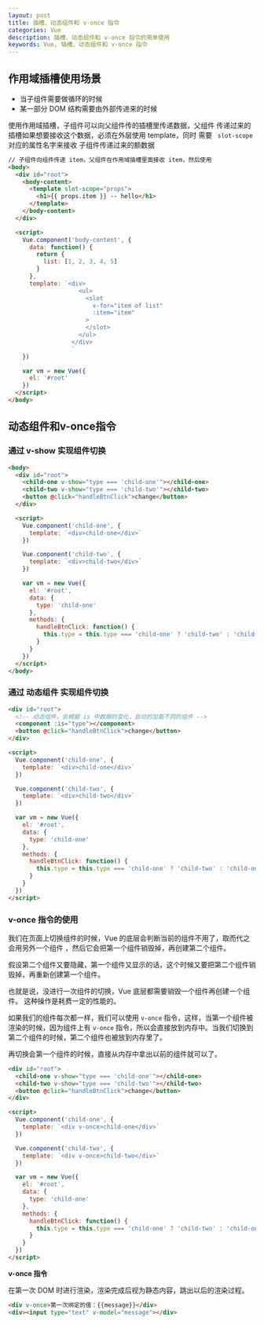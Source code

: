 ```yaml
---
layout: post
title: 插槽、动态组件和 v-once 指令
categories: Vue
description: 插槽、动态组件和 v-once 指令的简单使用
keywords: Vue, 插槽、动态组件和 v-once 指令
---
```



## 作用域插槽使用场景

- 当子组件需要做循环的时候
- 某一部分 DOM 结构需要由外部传进来的时候

使用作用域插槽，子组件可以向父组件传的插槽里传递数据，父组件
传递过来的插槽如果想要接收这个数据，必须在外层使用 template，同时 需要 ` slot-scope` 对应的属性名字来接收
子组件传递过来的额数据


```html
// 子组件向组件传递 item，父组件在作用域插槽里面接收 item，然后使用
<body>
  <div id="root">
    <body-content>
      <template slot-scope="props">
        <h1>{{ props.item }} -- hello</h1>
      </template>
    </body-content>
  </div>

  <script>
    Vue.component('body-content', {
      data: function() {
        return {
          list: [1, 2, 3, 4, 5]
        }
      },
      template: `<div>
                    <ul>
                      <slot
                        v-for="item of list"
                        :item="item"
                      >
                      </slot>
                    </ul>
                  </div>
                  `
    })

    var vm = new Vue({
      el: '#root'
    })
  </script>
</body>
```
## 动态组件和v-once指令

### 通过 v-show 实现组件切换

```html
<body>
  <div id="root">
    <child-one v-show="type === 'child-one'"></child-one>
    <child-two v-show="type === 'child-two'"></child-two>
    <button @click="handleBtnClick">change</button>
  </div>

  <script>
    Vue.component('child-one', {
      template: `<div>child-one</div>`
    })

    Vue.component('child-two', {
      template: `<div>child-two</div>`
    })

    var vm = new Vue({
      el: '#root',
      data: {
        type: 'child-one'
      },
      methods: {
        handleBtnClick: function() {
          this.type = this.type === 'child-one' ? 'child-two' : 'child-one';
        }
      }
    })
  </script>
</body>
```

### 通过 动态组件 实现组件切换


```html
<div id="root">
  <!-- 动态组件，会根据 is 中数据的变化，自动的加载不同的组件 -->
  <component :is="type"></component>
  <button @click="handleBtnClick">change</button>
</div>

<script>
  Vue.component('child-one', {
    template: `<div>child-one</div>`
  })

  Vue.component('child-two', {
    template: `<div>child-two</div>`
  })

  var vm = new Vue({
    el: '#root',
    data: {
      type: 'child-one'
    },
    methods: {
      handleBtnClick: function() {
        this.type = this.type === 'child-one' ? 'child-two' : 'child-one'
      }
    }
  })
</script>
```
### v-once 指令的使用

我们在页面上切换组件的时候，Vue 的底层会判断当前的组件不用了，取而代之会用另外一个组件
，然后它会把第一个组件销毁掉，再创建第二个组件。

假设第二个组件又要隐藏，第一个组件又显示的话，这个时候又要把第二个组件销毁掉，再重新创建第一个组件。

也就是说，没进行一次组件的切换，Vue 底层都需要销毁一个组件再创建一个组件。
这种操作是耗费一定的性能的。

如果我们的组件每次都一样，我们可以使用 `v-once`
指令，这样，当第一个组件被渲染的时候，因为组件上有 `v-once` 指令，所以会直接放到内存中。当我们切换到第二个组件的时候，第二个组件也被放到内存里了。

再切换会第一个组件的时候，直接从内存中拿出以前的组件就可以了。


```html
<div id="root">
  <child-one v-show="type === 'child-one'"></child-one>
  <child-two v-show="type === 'child-two'"></child-two>
  <button @click="handleBtnClick">change</button>
</div>

<script>
  Vue.component('child-one', {
    template: `<div v-once>child-one</div>`
  })

  Vue.component('child-two', {
    template: `<div v-once>child-two</div>`
  })

  var vm = new Vue({
    el: '#root',
    data: {
      type: 'child-one'
    },
    methods: {
      handleBtnClick: function() {
        this.type = this.type === 'child-one' ? 'child-two' : 'child-one'
      }
    }
  })
</script>
```

**v-once 指令**

在第一次 DOM 时进行渲染，渲染完成后视为静态内容，跳出以后的渲染过程。


```html
<div v-once>第一次绑定的值：{{message}}</div>
<div><input type="text" v-model="message"></div>
```

